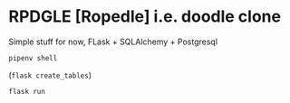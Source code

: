 # RPDGLE [Ropedle] i.e. doodle clone #

Simple stuff for now, FLask + SQLAlchemy + Postgresql

``pipenv shell``

(``flask create_tables``)

``flask run``
